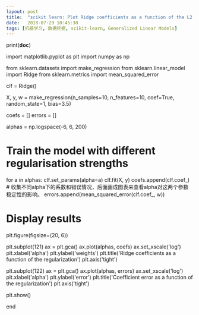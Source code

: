 ```yaml
---
layout: post
title:  "scikit learn: Plot Ridge coefficients as a function of the L2 regularization"
date:   2018-07-29 10:45:30
tags: [机器学习, 数据挖掘, scikit-learn, Generalized Linear Models]
---
```




print(__doc__)

import matplotlib.pyplot as plt
import numpy as np

from sklearn.datasets import make_regression
from sklearn.linear_model import Ridge
from sklearn.metrics import mean_squared_error

clf = Ridge()

X, y, w = make_regression(n_samples=10, n_features=10, coef=True,
                          random_state=1, bias=3.5)

coefs = []
errors = []

alphas = np.logspace(-6, 6, 200)

# Train the model with different regularisation strengths
for a in alphas:
    clf.set_params(alpha=a)
    clf.fit(X, y)
    coefs.append(clf.coef_) # 收集不同alpha下的系数和错误情况，后面画成图表来查看alpha对这两个参数稳定性的影响。
    errors.append(mean_squared_error(clf.coef_, w))

# Display results
plt.figure(figsize=(20, 6))

plt.subplot(121)
ax = plt.gca()
ax.plot(alphas, coefs)
ax.set_xscale('log')
plt.xlabel('alpha')
plt.ylabel('weights')
plt.title('Ridge coefficients as a function of the regularization')
plt.axis('tight')

plt.subplot(122)
ax = plt.gca()
ax.plot(alphas, errors)
ax.set_xscale('log')
plt.xlabel('alpha')
plt.ylabel('error')
plt.title('Coefficient error as a function of the regularization')
plt.axis('tight')

plt.show()



end
